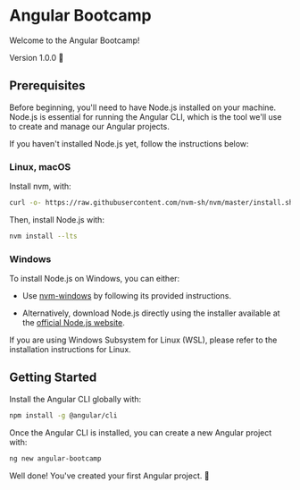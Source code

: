 # Angular Bootcamp

Welcome to the Angular Bootcamp!

Version 1.0.0 🧐

## Prerequisites

Before beginning, you'll need to have Node.js installed on your machine.
Node.js is essential for running the Angular CLI, which is the tool we'll use to create and manage our Angular projects.

If you haven't installed Node.js yet, follow the instructions below:

### Linux, macOS

Install nvm, with:

```bash
curl -o- https://raw.githubusercontent.com/nvm-sh/nvm/master/install.sh | bash
```

Then, install Node.js with:

```bash
nvm install --lts
```

### Windows

To install Node.js on Windows, you can either:

-   Use [nvm-windows](https://github.com/coreybutler/nvm-windows) by following its provided instructions.

-   Alternatively, download Node.js directly using the installer available at the [official Node.js website](https://nodejs.org/).

If you are using Windows Subsystem for Linux (WSL), please refer to the installation instructions for Linux.

## Getting Started

Install the Angular CLI globally with:

```bash
npm install -g @angular/cli
```

Once the Angular CLI is installed, you can create a new Angular project with:

```bash
ng new angular-bootcamp
```

Well done! You've created your first Angular project. 🎉
